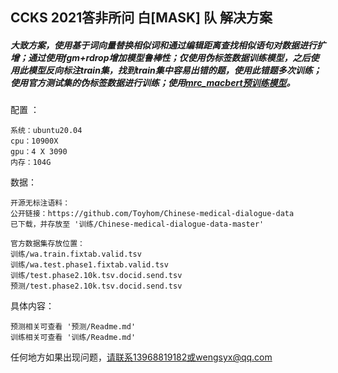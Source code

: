 ## CCKS 2021答非所问 白[MASK] 队 解决方案



##### 大致方案，使用基于词向量替换相似词和通过编辑距离查找相似语句对数据进行扩增；通过使用fgm+rdrop增加模型鲁棒性；仅使用伪标签数据训练模型，之后使用此模型反向标注train集，找到train集中容易出错的题，使用此错题多次训练；使用官方测试集的伪标签数据进行训练；使用[mrc_macbert预训练模型](https://github.com/basketballandlearn/MRC_Competition_Dureader)。

配置 ：

```
系统：ubuntu20.04
cpu：10900X
gpu：4 X 3090
内存：104G
```

数据：

```
开源无标注语料：
公开链接：https://github.com/Toyhom/Chinese-medical-dialogue-data
已下载，并存放至 '训练/Chinese-medical-dialogue-data-master'

官方数据集存放位置：
训练/wa.train.fixtab.valid.tsv
训练/wa.test.phase1.fixtab.valid.tsv
训练/test.phase2.10k.tsv.docid.send.tsv
预测/test.phase2.10k.tsv.docid.send.tsv
```



具体内容：

```
预测相关可查看 '预测/Readme.md'
训练相关可查看 '训练/Readme.md'
```



任何地方如果出现问题，请联系13968819182或wengsyx@qq.com
